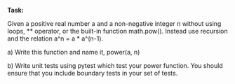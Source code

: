**Task:**

Given a positive real number a and a non-negative integer n without using loops, ** operator, or the built-in function 
math.pow(). Instead use recursion and the relation a^n  = a * a^(n-1).

a) Write this function and name it, power(a, n)

b) Write unit tests using pytest which test your power function. You should ensure that you include boundary tests in 
your set of tests.